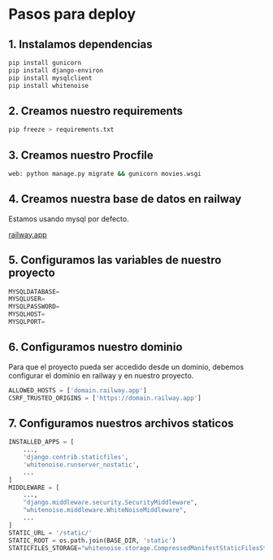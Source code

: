 # Pasos para deploy

## 1. Instalamos dependencias

```bash
pip install gunicorn
pip install django-environ
pip install mysqlclient
pip install whitenoise
```

## 2. Creamos nuestro requirements

```bash
pip freeze > requirements.txt
```

## 3. Creamos nuestro Procfile

```bash
web: python manage.py migrate && gunicorn movies.wsgi
```

## 4. Creamos nuestra base de datos en railway

Estamos usando mysql por defecto.

[railway.app](https://railway.app/)

## 5. Configuramos las variables de nuestro proyecto

```python
MYSQLDATABASE=
MYSQLUSER=
MYSQLPASSWORD=
MYSQLHOST=
MYSQLPORT=
```

## 6. Configuramos nuestro dominio

Para que el proyecto pueda ser accedido desde un dominio, debemos configurar el dominio en railway y en nuestro proyecto.

```py
ALLOWED_HOSTS = ['domain.railway.app']
CSRF_TRUSTED_ORIGINS = ['https://domain.railway.app']
```

## 7. Configuramos nuestros archivos staticos

```py
INSTALLED_APPS = [
    ...,
    'django.contrib.staticfiles',
    'whitenoise.runserver_nostatic',    
    ...
]
MIDDLEWARE = [
    ...,
    "django.middleware.security.SecurityMiddleware",
    "whitenoise.middleware.WhiteNoiseMiddleware",
    ...
]
STATIC_URL = '/static/'
STATIC_ROOT = os.path.join(BASE_DIR, 'static')
STATICFILES_STORAGE="whitenoise.storage.CompressedManifestStaticFilesStorage"
```